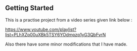 ## Getting Started

This is a practise project from a video series given link below : 


https://www.youtube.com/playlist?list=PLhXZp00uXBk5TSY6YOdmpzp1yG3QbFvrN


Also there have some minor modifications that I have made.

